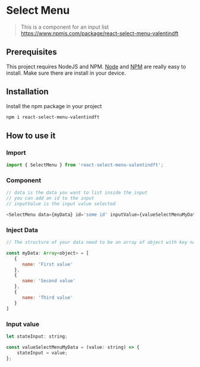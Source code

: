 # Select Menu

> This is a component for an input list https://www.npmjs.com/package/react-select-menu-valentindft

## Prerequisites

This project requires NodeJS and NPM.
[Node](http://nodejs.org/) and [NPM](https://npmjs.org/) are really easy to install.
Make sure there are install in your device.

## Installation

Install the npm package in your project

```sh
npm i react-select-menu-valentindft
```

## How to use it 

### Import 
```javascript
import { SelectMenu } from 'react-select-menu-valentindft';
```

### Component
```javascript
// data is the data you want to list inside the input
// you can add an id to the input
// inputValue is the input value selected

<SelectMenu data={myData} id='some id' inputValue={valueSelectMenuMyData} />
```

### Inject Data
```javascript
// The structure of your data need to be an array of object with key name

const myData: Array<object> = [
   {
      name: 'First value'
   },
   {
      name: 'Second value'
   },
   {
      name: 'Third value'
   }
]
```

### Input value
```javascript
let stateInput: string;

const valueSelectMenuMyData = (value: string) => {
    stateInput = value;
};
```
